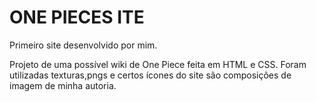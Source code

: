 # ONE PIECES ITE

Primeiro site desenvolvido por mim.

Projeto de uma possível wiki de One Piece feita em HTML e CSS. 
Foram utilizadas texturas,pngs e certos ícones do site
são composições de imagem de minha autoria.
